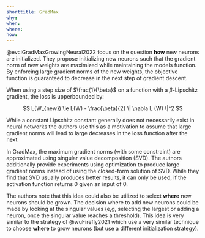 ```yaml
---
shorttitle: GradMax
why:
when:
where:
how:
---
```



@evciGradMaxGrowingNeural2022 focus on the question **how** new neurons are initialized.
They propose initializing new neurons such that the gradient norm of new weights
are maximized while maintaining the models function.
By enforcing large gradient norms of the new weights, the objective function
is guaranteed to decrease in the next step of gradient descent.

When using a step size of $\frac{1}{\beta}$ on a function with a
$\beta$-Lipschitz gradient, the loss is upperbounded by:

$$
L(W_{new}) \le L(W) - \frac{\beta}{2} \| \nabla L (W) \|^2
$$

While a constant Lipschitz constant generally does not necessarily exist in
neural networks the authors use this as a motivation to assume that large
gradient norms will lead to large decreases in the loss function after the next


In GradMax, the maximum gradient norms (with some constraint) are approximated
using singular value decomposition (SVD).
The authors additionally provide experiments using optimization to produce large
gradient norms instead of using the closed-form solution of SVD. While they find
that SVD usually produces better results, it can only be used, if the activation
function returns 0 given an input of 0.

The authors note that this idea could also be utilized to select **where**
new neurons should be grown. The decision where to add new neurons could be
made by looking at the singular values (e,g, selecting the
largest or adding a neuron, once the singular value reaches a threshold).
This idea is very similar to the strategy of @wuFirefly2021 which use a very
similar technique to choose **where** to grow neurons (but use a different
initialization strategy).
